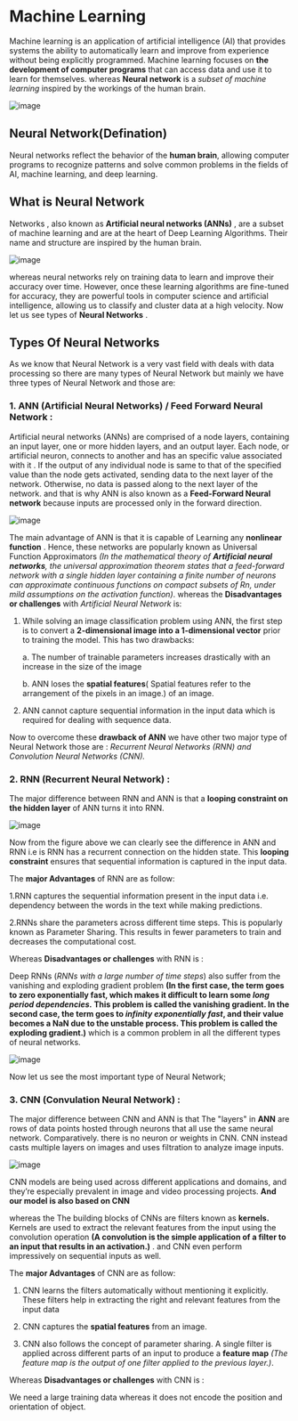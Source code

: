 # Machine Learning 
Machine learning is an application of artificial intelligence (AI) that provides systems the ability to automatically learn and improve from experience without being explicitly programmed. Machine learning focuses on **the development of computer programs** that can access data and use it to learn for themselves.
whereas  **Neural network** is a *subset of machine learning* inspired by the workings of the human brain.

![image](https://user-images.githubusercontent.com/85950108/125219836-333cac80-e2e3-11eb-8526-6d8f7756a94e.png)


## Neural Network(Defination)

Neural networks reflect the behavior of the **human brain**, allowing computer programs to recognize patterns and solve common problems in the fields of AI, machine learning, and deep learning.

## What is Neural Network

Networks , also known as **Artificial neural networks (ANNs)** , are a subset of machine learning and are at the heart of Deep Learning Algorithms. Their name and structure are inspired by the human brain.

![image](https://user-images.githubusercontent.com/85950108/125197342-d60d1080-e27a-11eb-9153-009e6d1a0763.png)

whereas neural networks rely on training data to learn and improve their accuracy over time. However, once these learning algorithms are fine-tuned for accuracy, they are powerful tools in computer science and artificial intelligence, allowing us to classify and cluster data at a high velocity.
Now let us see types of **Neural Networks** .

## Types Of Neural Networks

As we know that Neural Network is a very vast field with deals with data processing so there are many types of Neural Network but mainly we have three types of Neural Network and those are:

### 1. ANN (Artificial Neural Networks) / Feed Forward Neural Network :
Artificial neural networks (ANNs) are comprised of a node layers, containing an input layer, one or more hidden layers, and an output layer. Each node, or artificial neuron, connects to another and has an specific value associated with it . If the output of any individual node is same to that of the specified value than the  node gets activated, sending data to the next layer of the network. Otherwise, no data is passed along to the next layer of the network.
and that is why ANN is also known as a **Feed-Forward Neural network** because inputs are processed only in the forward direction.

![image](https://user-images.githubusercontent.com/85950108/125221696-44d38380-e2e6-11eb-8936-a961e9a831e6.png)

The main advantage of ANN is that it is capable of Learning any **nonlinear function** . Hence, these networks are popularly known as Universal Function Approximators *(In the mathematical theory of **Artificial neural networks**, the universal approximation theorem states that a feed-forward network with a single hidden layer containing a finite number of neurons can approximate continuous functions on compact subsets of Rn, under mild assumptions on the activation function)*.
whereas the **Disadvantages or challenges** with *Artificial Neural Network* is:

1. While solving an image classification problem using ANN, the first step is to convert a **2-dimensional image into a 1-dimensional vector** prior to training the model. This has two drawbacks:

   a. The number of trainable parameters increases drastically with an increase in the size of the image
   
   b. ANN loses the **spatial features**( Spatial features refer to the arrangement of the pixels in an image.) of an image.

2. ANN cannot capture sequential information in the input data which is required for dealing with sequence data.

Now to overcome these **drawback of ANN** we have other two major type of Neural Network those are : *Recurrent Neural Networks (RNN) and Convolution Neural Networks (CNN).*

### 2. RNN (Recurrent Neural Network) :
The major difference between RNN and ANN is that a **looping constraint on the hidden layer** of ANN turns it into RNN.

![image](https://user-images.githubusercontent.com/85950108/125228068-b2d17800-e2f1-11eb-8005-96e57866f3fc.png)

Now from the figure above we can clearly see the difference in ANN and RNN i.e is RNN has a recurrent connection on the hidden state. This **looping constraint** ensures that sequential information is captured in the input data.

The **major Advantages** of RNN are as follow:

 1.RNN captures the sequential information present in the input data i.e. dependency between the words in the text while making predictions.
 
 2.RNNs share the parameters across different time steps. This is popularly known as Parameter Sharing. This results in fewer parameters to train and decreases the computational cost.
 
Whereas **Disadvantages or challenges** with RNN is :  
 
 Deep RNNs (*RNNs with a large number of time steps*) also suffer from the vanishing and exploding gradient problem **(In the first case, the term goes to zero exponentially fast, which makes it difficult to learn some *long period dependencies.* This problem is called the vanishing gradient. In the second case, the term goes to *infinity exponentially fast*, and their value becomes a NaN due to the unstable process. This problem is called the exploding gradient.)** which is a common problem in all the different types of neural networks.
 
 ![image](https://user-images.githubusercontent.com/85950108/125229615-ca5e3000-e2f4-11eb-9412-1b5a78780bc6.png)

Now let us see the most important type of Neural Network;

### 3. CNN (Convulation Neural Network) :
The major difference between CNN and ANN is that The "layers" in **ANN** are rows of data points hosted through neurons that all use the same neural network.
Comparatively. there is no neuron or weights in CNN. CNN instead casts multiple layers on images and uses filtration to analyze image inputs.

![image](https://user-images.githubusercontent.com/85950108/125230701-f975a100-e2f6-11eb-85a1-8c949f7ff1c9.png)

 CNN models are being used across different applications and domains, and they’re especially prevalent in image and video processing projects. **And our model is also based on CNN**
 
 whereas the The building blocks of CNNs are filters known as  **kernels.** Kernels are used to extract the relevant features from the input using the convolution operation **(A convolution is the simple application of a filter to an input that results in an activation.)** .
 and CNN even perform impressively on sequential inputs as well.
 
 The **major Advantages** of CNN are as follow:
  
  1. CNN learns the filters automatically without mentioning it explicitly. These filters help in extracting the right and relevant features from the input data
 
  2. CNN captures the **spatial features** from an image.
  
  3. CNN also follows the concept of parameter sharing. A single filter is applied across different parts of an input to produce a **feature map** *(The feature map is the output of one filter applied to the previous layer.)*. 
 
 Whereas **Disadvantages or challenges** with CNN is :

We need a large training data whereas it does not  encode the position and orientation of object.
